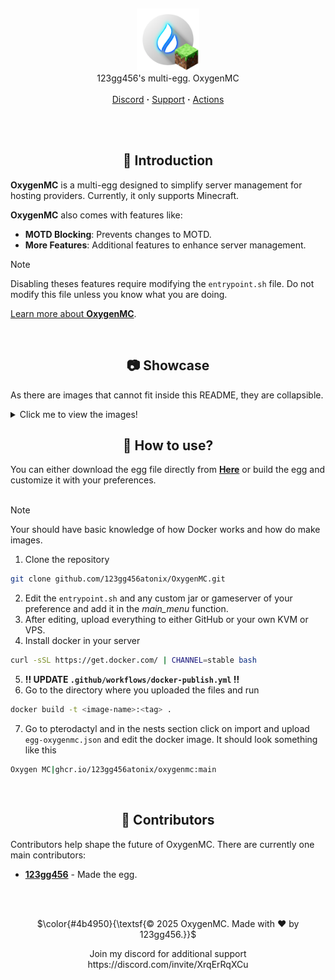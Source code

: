<br/><p align="center">
  <picture>
    <img alt="oxygenmc" src="https://github.com/123gg456atonix/OxygenMC/blob/main/oxygenmc.png?raw=true" height="100">
  </picture>
  <br/>
  123gg456's multi-egg. OxygenMC
  <br/><br/>
  <a href="https://discord.gg/yJScqZsQgV">Discord</a> <b>·</b>
  <a href="https://github.com/123gg456atonix/OxygenMC/issues">Support</a> <b>·</b>
  <a href="https://github.com/123gg456atonix/OxygenMC/actions">Actions</a><br><br>
</p>


<!-- Introduction -->
<br/><h2 align="center">🧩 Introduction</h2>

**OxygenMC** is a multi-egg designed to simplify server management for hosting providers. Currently, it only supports Minecraft.

**OxygenMC** also comes with features like:
- **MOTD Blocking**: Prevents changes to MOTD.
- **More Features**: Additional features to enhance server management.

> [!NOTE]  
> Disabling theses features require modifying the `entrypoint.sh` file. Do not modify this file unless you know what you are doing.

[Learn more about **OxygenMC**](https://discord.gg/yJScqZsQgV).

<!-- Showcase -->
<br/><h2 align="center">📷 Showcase</h2>

As there are images that cannot fit inside this README, they are collapsible.
<details>
  <summary>Click me to view the images!</summary>
>  - [!Main menu]
> <img width="1440" height="900" alt="image" src="https://github.com/user-attachments/assets/90f25438-7f8c-4fe1-bf3c-1ac605f5a1b8" />

</details>

<h2 align="center">📛 How to use?</h2>

You can either download the egg file directly from [**Here**](https://github.com/123gg456atonix/OxygenMC.git) or build the egg and customize it with your preferences.
<br></br>

> [!NOTE]
> Your should have basic knowledge of how Docker works and how do make images.

1. Clone the repository
```bash
git clone github.com/123gg456atonix/OxygenMC.git
```
2. Edit the `entrypoint.sh` and any custom jar or gameserver of your preference and add it in the *main_menu* function.
3. After editing, upload everything to either GitHub or your own KVM or VPS.
4. Install docker in your server
```bash
curl -sSL https://get.docker.com/ | CHANNEL=stable bash
```
5. **!! UPDATE `.github/workflows/docker-publish.yml` !!**
6. Go to the directory where you uploaded the files and run
```bash
docker build -t <image-name>:<tag> .
```
7. Go to pterodactyl and in the nests section click on import and upload `egg-oxygenmc.json` and edit the docker image. It should look something like this
```bash
Oxygen MC|ghcr.io/123gg456atonix/oxygenmc:main
```


<br/><h2 align="center">👥 Contributors</h2>

Contributors help shape the future of OxygenMC. There are currently one main contributors:

- [**123gg456**](https://github.com/123gg456atonix) - Made the egg.

<br/><br/>
<p align="center">
  $\color{#4b4950}{\textsf{© 2025 OxygenMC. Made with ❤️ by 123gg456.}}$
</p>
<p align="center">
Join my discord for additional support https://discord.com/invite/XrqErRqXCu
</p>
